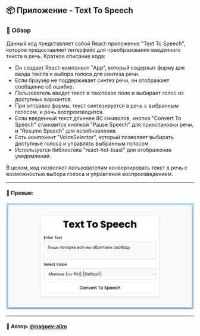 ## 📦 Приложение - Text To Speech

### 🚀 Обзор
Данный код представляет собой React-приложение "Text To Speech", которое предоставляет интерфейс для преобразования введенного текста в речь. Краткое описание кода:

- Он создает React-компонент "App", который содержит форму для ввода текста и выбора голоса для синтеза речи.
- Если браузер не поддерживает синтез речи, он отображает сообщение об ошибке.
- Пользователь вводит текст в текстовое поле и выбирает голос из доступных вариантов.
- При отправке формы, текст синтезируется в речь с выбранным голосом, и речь воспроизводится.
- Если введенный текст длиннее 80 символов, кнопка "Convert To Speech" становится кнопкой "Pause Speech" для приостановки речи, и "Resume Speech" для возобновления.
- Есть компонент "VoiceSelector", который позволяет выбирать доступные голоса и управлять выбранным голосом.
- Используется библиотека "react-hot-toast" для отображения уведомлений.

В целом, код позволяет пользователям конвертировать текст в речь с возможностью выбора голоса и управления воспроизведением.

---
#### 🌄 Превью:
![Превью](public/images/preview.jpg)


-----
#### 🙌 Автор: [@nagoev-alim](https://github.com/nagoev-alim)

